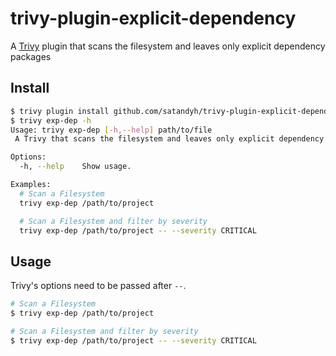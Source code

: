 # trivy-plugin-explicit-dependency
A [Trivy](https://github.com/aquasecurity/trivy) plugin that scans the filesystem and leaves only explicit dependency packages

## Install

```bash
$ trivy plugin install github.com/satandyh/trivy-plugin-explicit-dependency
$ trivy exp-dep -h
Usage: trivy exp-dep [-h,--help] path/to/file
 A Trivy that scans the filesystem and leaves only explicit dependency packages.

Options:
  -h, --help    Show usage.

Examples:
  # Scan a Filesystem
  trivy exp-dep /path/to/project

  # Scan a Filesystem and filter by severity
  trivy exp-dep /path/to/project -- --severity CRITICAL
```

## Usage
Trivy's options need to be passed after `--`.

```bash
# Scan a Filesystem
$ trivy exp-dep /path/to/project

# Scan a Filesystem and filter by severity
$ trivy exp-dep /path/to/project -- --severity CRITICAL
```
